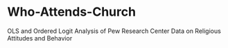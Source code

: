 # Who-Attends-Church
OLS and Ordered Logit Analysis of Pew Research Center Data on Religious Attitudes and Behavior
